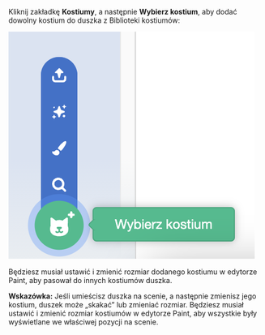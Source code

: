 Kliknij zakładkę **Kostiumy**, a następnie **Wybierz kostium**, aby dodać dowolny kostium do duszka z Biblioteki kostiumów:

![Podświetlona ikona „Wybierz kostium”.](images/choose-a-costume.png)

Będziesz musiał ustawić i zmienić rozmiar dodanego kostiumu w edytorze Paint, aby pasował do innych kostiumów duszka.

**Wskazówka:** Jeśli umieścisz duszka na scenie, a następnie zmienisz jego kostium, duszek może „skakać” lub zmieniać rozmiar. Będziesz musiał ustawić i zmienić rozmiar kostiumów w edytorze Paint, aby wszystkie były wyświetlane we właściwej pozycji na scenie.


